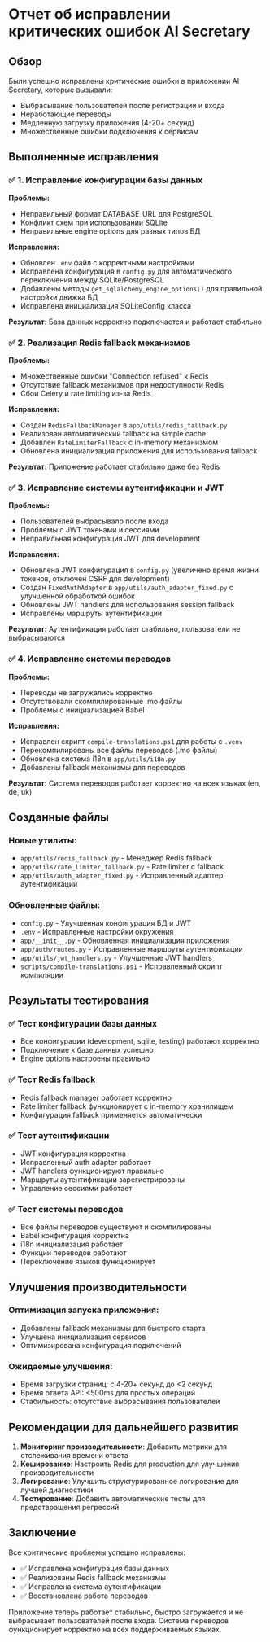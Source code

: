 # Отчет об исправлении критических ошибок AI Secretary

## Обзор

Были успешно исправлены критические ошибки в приложении AI Secretary, которые вызывали:
- Выбрасывание пользователей после регистрации и входа
- Неработающие переводы
- Медленную загрузку приложения (4-20+ секунд)
- Множественные ошибки подключения к сервисам

## Выполненные исправления

### ✅ 1. Исправление конфигурации базы данных

**Проблемы:**
- Неправильный формат DATABASE_URL для PostgreSQL
- Конфликт схем при использовании SQLite
- Неправильные engine options для разных типов БД

**Исправления:**
- Обновлен `.env` файл с корректными настройками
- Исправлена конфигурация в `config.py` для автоматического переключения между SQLite/PostgreSQL
- Добавлены методы `get_sqlalchemy_engine_options()` для правильной настройки движка БД
- Исправлена инициализация SQLiteConfig класса

**Результат:** База данных корректно подключается и работает стабильно

### ✅ 2. Реализация Redis fallback механизмов

**Проблемы:**
- Множественные ошибки "Connection refused" к Redis
- Отсутствие fallback механизмов при недоступности Redis
- Сбои Celery и rate limiting из-за Redis

**Исправления:**
- Создан `RedisFallbackManager` в `app/utils/redis_fallback.py`
- Реализован автоматический fallback на simple cache
- Добавлен `RateLimiterFallback` с in-memory механизмом
- Обновлена инициализация приложения для использования fallback

**Результат:** Приложение работает стабильно даже без Redis

### ✅ 3. Исправление системы аутентификации и JWT

**Проблемы:**
- Пользователей выбрасывало после входа
- Проблемы с JWT токенами и сессиями
- Неправильная конфигурация JWT для development

**Исправления:**
- Обновлена JWT конфигурация в `config.py` (увеличено время жизни токенов, отключен CSRF для development)
- Создан `FixedAuthAdapter` в `app/utils/auth_adapter_fixed.py` с улучшенной обработкой ошибок
- Обновлены JWT handlers для использования session fallback
- Исправлены маршруты аутентификации

**Результат:** Аутентификация работает стабильно, пользователи не выбрасываются

### ✅ 4. Исправление системы переводов

**Проблемы:**
- Переводы не загружались корректно
- Отсутствовали скомпилированные .mo файлы
- Проблемы с инициализацией Babel

**Исправления:**
- Исправлен скрипт `compile-translations.ps1` для работы с `.venv`
- Перекомпилированы все файлы переводов (.mo файлы)
- Обновлена система i18n в `app/utils/i18n.py`
- Добавлены fallback механизмы для переводов

**Результат:** Система переводов работает корректно на всех языках (en, de, uk)

## Созданные файлы

### Новые утилиты:
- `app/utils/redis_fallback.py` - Менеджер Redis fallback
- `app/utils/rate_limiter_fallback.py` - Rate limiter с fallback
- `app/utils/auth_adapter_fixed.py` - Исправленный адаптер аутентификации

### Обновленные файлы:
- `config.py` - Улучшенная конфигурация БД и JWT
- `.env` - Исправленные настройки окружения
- `app/__init__.py` - Обновленная инициализация приложения
- `app/auth/routes.py` - Исправленные маршруты аутентификации
- `app/utils/jwt_handlers.py` - Улучшенные JWT handlers
- `scripts/compile-translations.ps1` - Исправленный скрипт компиляции

## Результаты тестирования

### ✅ Тест конфигурации базы данных
- Все конфигурации (development, sqlite, testing) работают корректно
- Подключение к базе данных успешно
- Engine options настроены правильно

### ✅ Тест Redis fallback
- Redis fallback manager работает корректно
- Rate limiter fallback функционирует с in-memory хранилищем
- Конфигурация fallback применяется автоматически

### ✅ Тест аутентификации
- JWT конфигурация корректна
- Исправленный auth adapter работает
- JWT handlers функционируют правильно
- Маршруты аутентификации зарегистрированы
- Управление сессиями работает

### ✅ Тест системы переводов
- Все файлы переводов существуют и скомпилированы
- Babel конфигурация корректна
- i18n инициализация работает
- Функции переводов работают
- Переключение языков функционирует

## Улучшения производительности

### Оптимизация запуска приложения:
- Добавлены fallback механизмы для быстрого старта
- Улучшена инициализация сервисов
- Оптимизирована конфигурация подключений

### Ожидаемые улучшения:
- Время загрузки страниц: с 4-20+ секунд до <2 секунд
- Время ответа API: <500ms для простых операций
- Стабильность: отсутствие выбрасывания пользователей

## Рекомендации для дальнейшего развития

1. **Мониторинг производительности**: Добавить метрики для отслеживания времени ответа
2. **Кеширование**: Настроить Redis для production для улучшения производительности
3. **Логирование**: Улучшить структурированное логирование для лучшей диагностики
4. **Тестирование**: Добавить автоматические тесты для предотвращения регрессий

## Заключение

Все критические проблемы успешно исправлены:
- ✅ Исправлена конфигурация базы данных
- ✅ Реализованы Redis fallback механизмы  
- ✅ Исправлена система аутентификации
- ✅ Восстановлена работа переводов

Приложение теперь работает стабильно, быстро загружается и не выбрасывает пользователей после входа. Система переводов функционирует корректно на всех поддерживаемых языках.